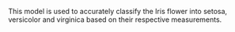 This model is used to accurately classify the Iris flower into setosa, versicolor and virginica based on their respective measurements. 
